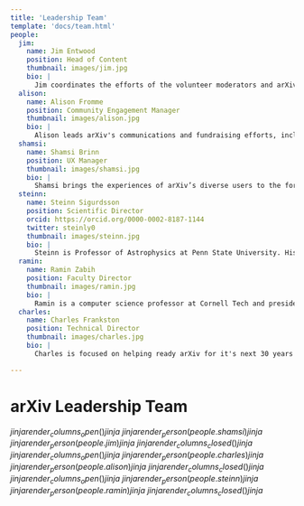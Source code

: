 ```yaml
---
title: 'Leadership Team'
template: 'docs/team.html'
people:
  jim:
    name: Jim Entwood
    position: Head of Content
    thumbnail: images/jim.jpg
    bio: |
      Jim coordinates the efforts of the volunteer moderators and arXiv administrators on the daily flow of papers and user support and works with the Scientific Director to develop and improve arXiv's operations policies. His background is in volunteer management and website development for research groups, and he holds an M.A. in Leadership Studies.
  alison:
    name: Alison Fromme
    position: Community Engagement Manager
    thumbnail: images/alison.jpg
    bio: |
      Alison leads arXiv's communications and fundraising efforts, including the membership program for academic and research institutions. Alison's background is in science writing, nonprofit fundraising, and teaching. She is a Cornell University alum and holds an M.S. in Zoology from Washington State University.
  shamsi:
    name: Shamsi Brinn
    position: UX Manager
    thumbnail: images/shamsi.jpg
    bio: |
      Shamsi brings the experiences of arXiv’s diverse users to the forefront of organizational planning. Her role includes gathering feedback and testing product experiences with users, disseminating research findings, and using feedback to inform design and development across the arXiv platform. Shamsi holds a B.F.A. in Graphic Design and Photography from Moore College of Art & Design.
  steinn:
    name: Steinn Sigurdsson
    position: Scientific Director
    orcid: https://orcid.org/0000-0002-8187-1144
    twitter: steinly0
    thumbnail: images/steinn.jpg
    bio: |
      Steinn is Professor of Astrophysics at Penn State University. His research interests include astrophysics and related areas, ranging from cosmology, large scale dynamics and black holes, to formation and evolution of planets and the prospects for discovering non-terrestrial life. Steinn holds a Ph.D. in Theoretical Physics from the California Institute of Technology.
  ramin:
    name: Ramin Zabih
    position: Faculty Director
    thumbnail: images/ramin.jpg
    bio: |
      Ramin is a computer science professor at Cornell Tech and president and founder of the Computer Vision Foundation. His research focuses on computer vision and its applications, especially in medical imaging. As arXiv faculty director, Ramin guides arXiv’s strategic vision and technological modernization with input from the global research and scholarly communications communities. He holds a Ph.D. in Computer Science and Mathematics from Stanford University.
  charles:
    name: Charles Frankston
    position: Technical Director
    thumbnail: images/charles.jpg
    bio: |
      Charles is focused on helping ready arXiv for it's next 30 years of stable support of open science and will shepherd arXiv's move to the cloud. He brings his wealth of expertise in a wide range of platforms and languages, systems architecture, and deep commitment to data privacy. Charles holds a B.S. in Computer Science and Engineering from the Massachusetts Institute of Technology.

---
```


arXiv Leadership Team
=====================
$jinja {{ render_columns_open() }} jinja$
$jinja {{ render_person(people.shamsi) }} jinja$
$jinja {{ render_person(people.jim) }} jinja$
$jinja {{ render_columns_closed() }} jinja$
$jinja {{ render_columns_open() }} jinja$
$jinja {{ render_person(people.charles) }} jinja$
$jinja {{ render_person(people.alison) }} jinja$
$jinja {{ render_columns_closed() }} jinja$
$jinja {{ render_columns_open() }} jinja$
$jinja {{ render_person(people.steinn) }} jinja$
$jinja {{ render_person(people.ramin) }} jinja$
$jinja {{ render_columns_closed() }} jinja$
